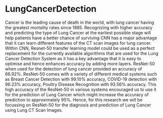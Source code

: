 # LungCancerDetection
Cancer is the leading cause of death in the world, with lung cancer having the greatest mortality rates since 1985. Recognizing with higher accuracy and predicting the type of Lung Cancer at the earliest possible stage will help patients have a better chance of surviving
CNN has a major advantage that it can learn different features of the CT scan images for lung cancer. Within CNN, Resnet-50 transfer learning model could be used as a perfect replacement for the currently available algorithms that are used for the Lung Cancer Detection System as it has a key advantage that it is easy to optimise and hence enhances accuracy by adding more layers. ResNet-50 when used for the detection of lung cancer provided an accuracy of 66.92%. ResNet-50 comes with a variety of different medical systems such as Breast Cancer Detection with 99.10% accuracy, COVID-19 detection with 96.23% accuracy, Poultry Disease Recognition with 93.56% accuracy. This high accuracy of the ResNet-50 in various systems encouraged us to use it for the prediction of Lung Cancer which might increase the accuracy of prediction to approximately 95%. Hence, for this research we will be focussing on ResNet-50 for the diagnosis and prediction of Lung Cancer using Lung CT Scan Images.  
